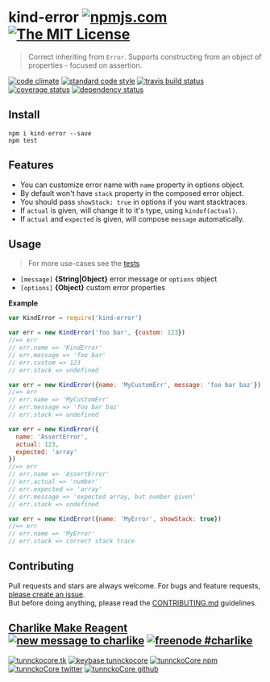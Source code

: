 # kind-error [![npmjs.com][npmjs-img]][npmjs-url] [![The MIT License][license-img]][license-url] 

> Correct inheriting from `Error`. Supports constructing from an object of properties - focused on assertion.

[![code climate][codeclimate-img]][codeclimate-url] [![standard code style][standard-img]][standard-url] [![travis build status][travis-img]][travis-url] [![coverage status][coveralls-img]][coveralls-url] [![dependency status][david-img]][david-url]


## Install
```
npm i kind-error --save
npm test
```


## Features
- You can customize error name with `name` property in options object.
- By default won't have `stack` property in the composed error object.
- You should pass `showStack: true` in options if you want stacktraces.
- If `actual` is given, will change it to it's type, using `kindof(actual)`.
- If `actual` and `expected` is given, will compose `message` automatically.

## Usage
> For more use-cases see the [tests](./test.js)

- `[message]` **{String|Object}** error message or `options` object
- `[options]` **{Object}** custom error properties

**Example**

```js
var KindError = require('kind-error')

var err = new KindError('foo bar', {custom: 123})
//=> err
// err.name => 'KindError'
// err.message => 'foo bar'
// err.custom => 123
// err.stack => undefined

var err = new KindError({name: 'MyCustomErr', message: 'foo bar baz'})
//=> err
// err.name => 'MyCustomErr'
// err.message => 'foo bar baz'
// err.stack => undefined

var err = new KindError({
  name: 'AssertError',
  actual: 123,
  expected: 'array'
})
//=> err
// err.name => 'AssertError'
// err.actual => 'number'
// err.expected => 'array'
// err.message => 'expected array, but number given'
// err.stack => undefined

var err = new KindError({name: 'MyError', showStack: true})
//=> err
// err.name => 'MyError'
// err.stack => correct stack trace
```


## Contributing
Pull requests and stars are always welcome. For bugs and feature requests, [please create an issue](https://github.com/tunnckoCore/kind-error/issues/new).  
But before doing anything, please read the [CONTRIBUTING.md](./CONTRIBUTING.md) guidelines.


## [Charlike Make Reagent](http://j.mp/1stW47C) [![new message to charlike][new-message-img]][new-message-url] [![freenode #charlike][freenode-img]][freenode-url]

[![tunnckocore.tk][author-www-img]][author-www-url] [![keybase tunnckocore][keybase-img]][keybase-url] [![tunnckoCore npm][author-npm-img]][author-npm-url] [![tunnckoCore twitter][author-twitter-img]][author-twitter-url] [![tunnckoCore github][author-github-img]][author-github-url]


[npmjs-url]: https://www.npmjs.com/package/kind-error
[npmjs-img]: https://img.shields.io/npm/v/kind-error.svg?label=kind-error

[license-url]: https://github.com/tunnckoCore/kind-error/blob/master/LICENSE.md
[license-img]: https://img.shields.io/badge/license-MIT-blue.svg


[codeclimate-url]: https://codeclimate.com/github/tunnckoCore/kind-error
[codeclimate-img]: https://img.shields.io/codeclimate/github/tunnckoCore/kind-error.svg

[travis-url]: https://travis-ci.org/tunnckoCore/kind-error
[travis-img]: https://img.shields.io/travis/tunnckoCore/kind-error.svg

[coveralls-url]: https://coveralls.io/r/tunnckoCore/kind-error
[coveralls-img]: https://img.shields.io/coveralls/tunnckoCore/kind-error.svg

[david-url]: https://david-dm.org/tunnckoCore/kind-error
[david-img]: https://img.shields.io/david/tunnckoCore/kind-error.svg

[standard-url]: https://github.com/feross/standard
[standard-img]: https://img.shields.io/badge/code%20style-standard-brightgreen.svg


[author-www-url]: http://www.tunnckocore.tk
[author-www-img]: https://img.shields.io/badge/www-tunnckocore.tk-fe7d37.svg

[keybase-url]: https://keybase.io/tunnckocore
[keybase-img]: https://img.shields.io/badge/keybase-tunnckocore-8a7967.svg

[author-npm-url]: https://www.npmjs.com/~tunnckocore
[author-npm-img]: https://img.shields.io/badge/npm-~tunnckocore-cb3837.svg

[author-twitter-url]: https://twitter.com/tunnckoCore
[author-twitter-img]: https://img.shields.io/badge/twitter-@tunnckoCore-55acee.svg

[author-github-url]: https://github.com/tunnckoCore
[author-github-img]: https://img.shields.io/badge/github-@tunnckoCore-4183c4.svg

[freenode-url]: http://webchat.freenode.net/?channels=charlike
[freenode-img]: https://img.shields.io/badge/freenode-%23charlike-5654a4.svg

[new-message-url]: https://github.com/tunnckoCore/messages
[new-message-img]: https://img.shields.io/badge/send%20me-message-green.svg
